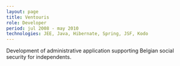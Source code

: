 ```yaml
---
layout: page
title: Ventouris
role: Developer
period: jul 2008 - may 2010
technologies: JEE, Java, Hibernate, Spring, JSF, Kodo
---
```


Development of administrative application supporting Belgian social security for independents.